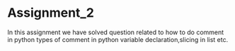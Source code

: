 # Assignment_2
In this assignment we have solved question related to how to do comment in python types of comment in python
variable declaration,slicing in list etc. 
